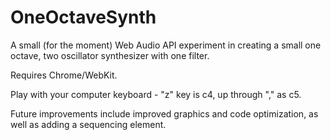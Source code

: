 # OneOctaveSynth

A small (for the moment) Web Audio API experiment in creating a small one octave, two oscillator synthesizer with one filter.

Requires Chrome/WebKit.

Play with your computer keyboard - "z" key is c4, up through "," as c5.

Future improvements include improved graphics and code optimization, as well as adding a sequencing element.